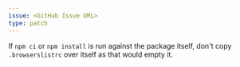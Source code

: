 ```yaml
---
issue: <GitHub Issue URL>
type: patch
---
```


If `npm ci` or `npm install` is run against the package itself, don't copy `.browserslistrc` over itself as that would empty it.
